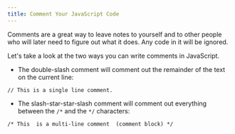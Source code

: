 ```yaml
---
title: Comment Your JavaScript Code
---
```

Comments are a great way to leave notes to yourself and to other people who will later need to figure out what it does. Any code in it will be ignored.

Let's take a look at the two ways you can write comments in JavaScript.

*   The double-slash comment will comment out the remainder of the text on the current line:

`// This is a single line comment.`

*   The slash-star-star-slash comment will comment out everything between the `/*` and the `*/` characters:

`/* This 
is a multi-line comment 
(comment block) */`
